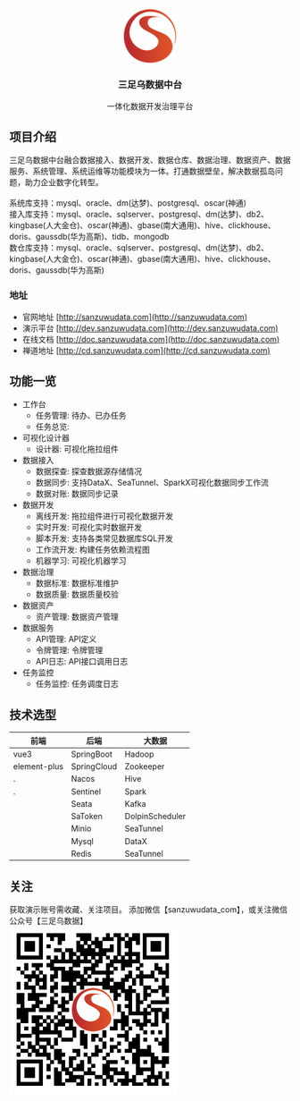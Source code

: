 <br/>
<br/>
<p align = "center">
    <img src="logo.png" width="96">
    <h3 align = "center">三足乌数据中台</h3>
    <p align = "center">一体化数据开发治理平台</p>
</p>


## 项目介绍
三足乌数据中台融合数据接入、数据开发、数据仓库、数据治理、数据资产、数据服务、系统管理、系统运维等功能模块为一体。打通数据壁垒，解决数据孤岛问题，助力企业数字化转型。<br/>
<br/>
系统库支持：mysql、oracle、dm(达梦)、postgresql、oscar(神通)<br/>
接入库支持：mysql、oracle、sqlserver、postgresql、dm(达梦)、db2、kingbase(人大金仓)、oscar(神通)、gbase(南大通用)、hive、clickhouse、doris、gaussdb(华为高斯)、tidb、mongodb<br/>
数仓库支持：mysql、oracle、sqlserver、postgresql、dm(达梦)、db2、kingbase(人大金仓)、oscar(神通)、gbase(南大通用)、hive、clickhouse、doris、gaussdb(华为高斯)<br/>

### 地址
- 官网地址 [http://sanzuwudata.com](http://sanzuwudata.com)
- 演示平台 [http://dev.sanzuwudata.com](http://dev.sanzuwudata.com)
- 在线文档 [http://doc.sanzuwudata.com](http://doc.sanzuwudata.com)
- 禅道地址 [http://cd.sanzuwudata.com](http://cd.sanzuwudata.com)

## 功能一览
- 工作台
    - 任务管理: 待办、已办任务
    - 任务总览: 
- 可视化设计器
    - 设计器: 可视化拖拉组件
- 数据接入
    - 数据探查: 探查数据源存储情况
    - 数据同步: 支持DataX、SeaTunnel、SparkX可视化数据同步工作流
    - 数据对账: 数据同步记录
- 数据开发
    - 离线开发: 拖拉组件进行可视化数据开发
    - 实时开发: 可视化实时数据开发
    - 脚本开发: 支持各类常见数据库SQL开发
    - 工作流开发: 构建任务依赖流程图
    - 机器学习: 可视化机器学习
- 数据治理
    - 数据标准: 数据标准维护
    - 数据质量: 数据质量校验
- 数据资产
    - 资产管理: 数据资产管理
- 数据服务
    - API管理: API定义
    - 令牌管理: 令牌管理
    - API日志: API接口调用日志
- 任务监控
    - 任务监控: 任务调度日志

## 技术选型
| 前端          | 后端        |  大数据          |
| ------------ | ----------- | --------------- | 
| vue3         | SpringBoot  | Hadoop          | 
| element-plus | SpringCloud | Zookeeper       | 
|.             | Nacos       | Hive            | 
|.             | Sentinel    | Spark           |
|              | Seata       | Kafka           |  
|              | SaToken     | DolpinScheduler |  
|              | Minio       | SeaTunnel       |  
|              | Mysql       | DataX           |  
|              | Redis       | SeaTunnel       |   


## 关注
获取演示账号需收藏、关注项目。
添加微信【sanzuwudata_com】，或关注微信公众号【三足乌数据】<br>
![](img/wx_300.png)
